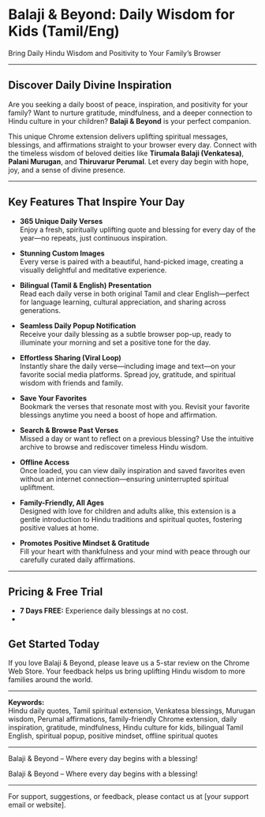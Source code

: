 # Balaji & Beyond: Daily Wisdom for Kids (Tamil/Eng)

Bring Daily Hindu Wisdom and Positivity to Your Family’s Browser

---

## Discover Daily Divine Inspiration

Are you seeking a daily boost of peace, inspiration, and positivity for your family? Want to nurture gratitude, mindfulness, and a deeper connection to Hindu culture in your children? **Balaji & Beyond** is your perfect companion.

This unique Chrome extension delivers uplifting spiritual messages, blessings, and affirmations straight to your browser every day. Connect with the timeless wisdom of beloved deities like **Tirumala Balaji (Venkatesa)**, **Palani Murugan**, and **Thiruvarur Perumal**. Let every day begin with hope, joy, and a sense of divine presence.

---

## Key Features That Inspire Your Day

- **365 Unique Daily Verses**  
  Enjoy a fresh, spiritually uplifting quote and blessing for every day of the year—no repeats, just continuous inspiration.

- **Stunning Custom Images**  
  Every verse is paired with a beautiful, hand-picked image, creating a visually delightful and meditative experience.

- **Bilingual (Tamil & English) Presentation**  
  Read each daily verse in both original Tamil and clear English—perfect for language learning, cultural appreciation, and sharing across generations.

- **Seamless Daily Popup Notification**  
  Receive your daily blessing as a subtle browser pop-up, ready to illuminate your morning and set a positive tone for the day.

- **Effortless Sharing (Viral Loop)**  
  Instantly share the daily verse—including image and text—on your favorite social media platforms. Spread joy, gratitude, and spiritual wisdom with friends and family.

- **Save Your Favorites**  
  Bookmark the verses that resonate most with you. Revisit your favorite blessings anytime you need a boost of hope and affirmation.

- **Search & Browse Past Verses**  
  Missed a day or want to reflect on a previous blessing? Use the intuitive archive to browse and rediscover timeless Hindu wisdom.

- **Offline Access**  
  Once loaded, you can view daily inspiration and saved favorites even without an internet connection—ensuring uninterrupted spiritual upliftment.

- **Family-Friendly, All Ages**  
  Designed with love for children and adults alike, this extension is a gentle introduction to Hindu traditions and spiritual quotes, fostering positive values at home.

- **Promotes Positive Mindset & Gratitude**  
  Fill your heart with thankfulness and your mind with peace through our carefully curated daily affirmations.

---

## Pricing & Free Trial

- **7 Days FREE:** Experience daily blessings at no cost.
-
## Get Started Today



If you love Balaji & Beyond, please leave us a 5-star review on the Chrome Web Store. Your feedback helps us bring uplifting Hindu wisdom to more families around the world.

---

**Keywords:**  
Hindu daily quotes, Tamil spiritual extension, Venkatesa blessings, Murugan wisdom, Perumal affirmations, family-friendly Chrome extension, daily inspiration, gratitude, mindfulness, Hindu culture for kids, bilingual Tamil English, spiritual popup, positive mindset, offline spiritual quotes

---

Balaji & Beyond – Where every day begins with a blessing!

Balaji & Beyond – Where every day begins with a blessing!

---

For support, suggestions, or feedback, please contact us at [your support email or website].

